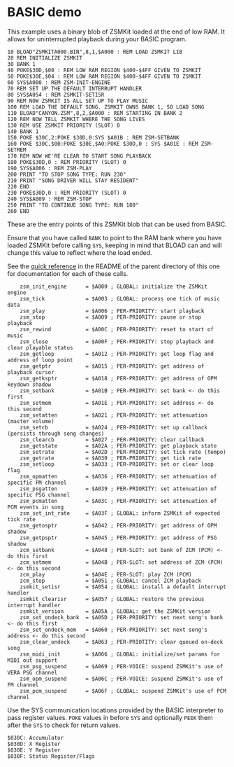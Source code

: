 # BASIC demo

This example uses a binary blob of ZSMKit loaded at the end of low RAM. It allows for uninterrupted playback during your BASIC program.

```BASIC
10 BLOAD"ZSMKITA000.BIN",8,1,$A000 : REM LOAD ZSMKIT LIB
20 REM INITIALIZE ZSMKIT
30 BANK 1
40 POKE$30D,$00 : REM LOW RAM REGION $400-$4FF GIVEN TO ZSMKIT
50 POKE$30E,$04 : REM LOW RAM REGION $400-$4FF GIVEN TO ZSMKIT
60 SYS$A000 : REM ZSM-INIT-ENGINE
70 REM SET UP THE DEFAULT INTERRUPT HANDLER
80 SYS$A054 : REM ZSMKIT-SETISR
90 REM NOW ZSMKIT IS ALL SET UP TO PLAY MUSIC
100 REM LOAD THE DEFAULT SONG. ZSMKIT OWNS BANK 1, SO LOAD SONG
110 BLOAD"CANYON.ZSM",8,2,$A000 : REM STARTING IN BANK 2
120 REM NOW TELL ZSMKIT WHERE THE SONG LIVES
130 REM USE ZSMKIT PRIORITY (SLOT) 0
140 BANK 1
150 POKE $30C,2:POKE $30D,0:SYS $A01B : REM ZSM-SETBANK
160 POKE $30C,$00:POKE $30E,$A0:POKE $30D,0 : SYS $A01E : REM ZSM-SETMEM
170 REM NOW WE'RE CLEAR TO START SONG PLAYBACK
180 POKE$30D,0 : REM PRIORITY (SLOT) 0
190 SYS$A006 : REM ZSM-PLAY
200 PRINT "TO STOP SONG TYPE: RUN 230"
210 PRINT "SONG DRIVER WILL STAY RESIDENT"
220 END
230 POKE$30D,0 : REM PRIORITY (SLOT) 0
240 SYS$A009 : REM ZSM-STOP
250 PRINT "TO CONTINUE SONG TYPE: RUN 180"
260 END

```

These are the entry points of this ZSMKit blob that can be used from BASIC.

Ensure that you have called `BANK` to point to the RAM bank where you have loaded ZSMKit before calling `SYS`, keeping in mind that BLOAD can and will change this value to reflect where the load ended.

See the [quick reference](..) in the README of the parent directory of this one for documentation for each of these calls.

```
    zsm_init_engine      = $A000 ; GLOBAL: initialize the ZSMKit engine
    zsm_tick             = $A003 ; GLOBAL: process one tick of music data
    zsm_play             = $A006 ; PER-PRIORITY: start playback
    zsm_stop             = $A009 ; PER-PRIORITY: pause or stop playback
    zsm_rewind           = $A00C ; PER-PRIORITY: reset to start of music
    zsm_close            = $A00F ; PER-PRIORITY: stop playback and clear playable status
    zsm_getloop          = $A012 ; PER-PRIORITY: get loop flag and address of loop point
    zsm_getptr           = $A015 ; PER-PRIORITY: get address of playback cursor
    zsm_getksptr         = $A018 ; PER-PRIORITY: get address of OPM keydown shadow
    zsm_setbank          = $A01B ; PER-PRIORITY: set bank <- do this first
    zsm_setmem           = $A01E ; PER-PRIORITY: set address <- do this second
    zsm_setatten         = $A021 ; PER-PRIORITY: set attenuation (master volume)
    zsm_setcb            = $A024 ; PER-PRIORITY: set up callback (persists through song changes)
    zsm_clearcb          = $A027 ; PER-PRIORITY: clear callback
    zsm_getstate         = $A02A ; PER-PRIORITY: get playback state
    zsm_setrate          = $A02D ; PER-PRIORITY: set tick rate (tempo)
    zsm_getrate          = $A030 ; PER-PRIORITY: get tick rate
    zsm_setloop          = $A033 ; PER-PRIORITY: set or clear loop flag
    zsm_opmatten         = $A036 ; PER-PRIORITY: set attenuation of specific FM channel
    zsm_psgatten         = $A039 ; PER-PRIORITY: set attenuation of specific PSG channel
    zsm_pcmatten         = $A03C ; PER-PRIORITY: set attenuation of PCM events in song
    zsm_set_int_rate     = $A03F ; GLOBAL: inform ZSMKit of expected tick rate
    zsm_getosptr         = $A042 ; PER-PRIORITY: get address of OPM shadow
    zsm_getpsptr         = $A045 ; PER-PRIORITY: get address of PSG shadow
    zcm_setbank          = $A048 ; PER-SLOT: set bank of ZCM (PCM) <- do this first
    zcm_setmem           = $A04B ; PER-SLOT: set address of ZCM (PCM) <- do this second
    zcm_play             = $A04E ; PER-SLOT: play ZCM (PCM)
    zcm_stop             = $A051 ; GLOBAL: cancel ZCM playback
    zsmkit_setisr        = $A054 ; GLOBAL: install a default interrupt handler
    zsmkit_clearisr      = $A057 ; GLOBAL: restore the previous interrupt handler
    zsmkit_version       = $A05A ; GLOBAL: get the ZSMKit version
    zsm_set_ondeck_bank  = $A05D ; PER-PRIORITY: set next song's bank <- do this first
    zsm_set_ondeck_mem   = $A060 ; PER-PRIORITY: set next song's address <- do this second
    zsm_clear_ondeck     = $A063 ; PER-PRIOTITY: clear queued on-deck song
    zsm_midi_init        = $A066 ; GLOBAL: initialize/set params for MIDI out support
    zsm_psg_suspend      = $A069 ; PER-VOICE: suspend ZSMKit's use of VERA PSG channel
    zsm_opm_suspend      = $A06C ; PER-VOICE: suspend ZSMKit's use of FM channel
    zsm_pcm_suspend      = $A06F ; GLOBAL: suspend ZSMKit's use of PCM channel

```

Use the SYS communication locations provided by the BASIC interpreter to
pass register values.  `POKE` values in before `SYS` and optionally `PEEK` them after the `SYS` to check for return values.

```
$030C: Accumulator
$030D: X Register
$030E: Y Register
$030F: Status Register/Flags
```
